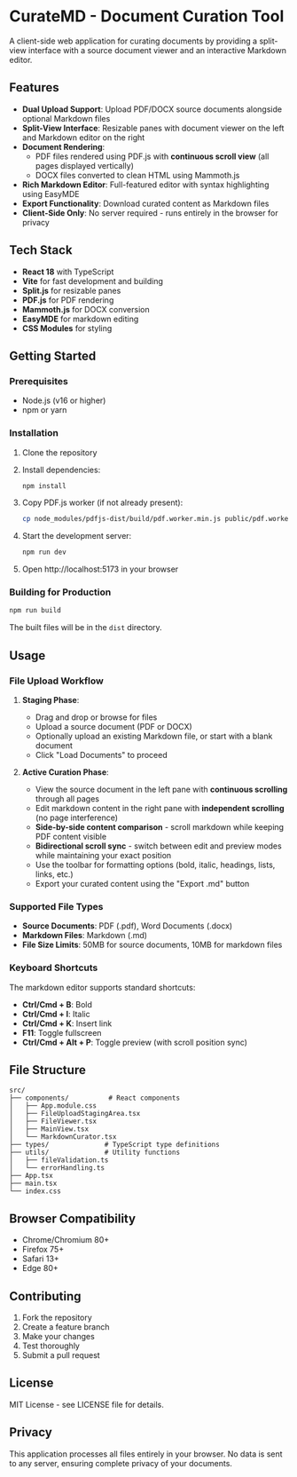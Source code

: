 # CurateMD - Document Curation Tool

A client-side web application for curating documents by providing a split-view interface with a source document viewer and an interactive Markdown editor.

## Features

- **Dual Upload Support**: Upload PDF/DOCX source documents alongside optional Markdown files
- **Split-View Interface**: Resizable panes with document viewer on the left and Markdown editor on the right
- **Document Rendering**: 
  - PDF files rendered using PDF.js with **continuous scroll view** (all pages displayed vertically)
  - DOCX files converted to clean HTML using Mammoth.js
- **Rich Markdown Editor**: Full-featured editor with syntax highlighting using EasyMDE
- **Export Functionality**: Download curated content as Markdown files
- **Client-Side Only**: No server required - runs entirely in the browser for privacy

## Tech Stack

- **React 18** with TypeScript
- **Vite** for fast development and building
- **Split.js** for resizable panes
- **PDF.js** for PDF rendering
- **Mammoth.js** for DOCX conversion
- **EasyMDE** for markdown editing
- **CSS Modules** for styling

## Getting Started

### Prerequisites
- Node.js (v16 or higher)
- npm or yarn

### Installation

1. Clone the repository
2. Install dependencies:
   ```bash
   npm install
   ```

3. Copy PDF.js worker (if not already present):
   ```bash
   cp node_modules/pdfjs-dist/build/pdf.worker.min.js public/pdf.worker.min.js
   ```

4. Start the development server:
   ```bash
   npm run dev
   ```

5. Open http://localhost:5173 in your browser

### Building for Production

```bash
npm run build
```

The built files will be in the `dist` directory.

## Usage

### File Upload Workflow

1. **Staging Phase**: 
   - Drag and drop or browse for files
   - Upload a source document (PDF or DOCX)
   - Optionally upload an existing Markdown file, or start with a blank document
   - Click "Load Documents" to proceed

2. **Active Curation Phase**:
   - View the source document in the left pane with **continuous scrolling** through all pages
   - Edit markdown content in the right pane with **independent scrolling** (no page interference)
   - **Side-by-side content comparison** - scroll markdown while keeping PDF content visible
   - **Bidirectional scroll sync** - switch between edit and preview modes while maintaining your exact position
   - Use the toolbar for formatting options (bold, italic, headings, lists, links, etc.)
   - Export your curated content using the "Export .md" button

### Supported File Types

- **Source Documents**: PDF (.pdf), Word Documents (.docx)
- **Markdown Files**: Markdown (.md)
- **File Size Limits**: 50MB for source documents, 10MB for markdown files

### Keyboard Shortcuts

The markdown editor supports standard shortcuts:
- **Ctrl/Cmd + B**: Bold
- **Ctrl/Cmd + I**: Italic
- **Ctrl/Cmd + K**: Insert link
- **F11**: Toggle fullscreen
- **Ctrl/Cmd + Alt + P**: Toggle preview (with scroll position sync)

## File Structure

```
src/
├── components/          # React components
│   ├── App.module.css
│   ├── FileUploadStagingArea.tsx
│   ├── FileViewer.tsx
│   ├── MainView.tsx
│   └── MarkdownCurator.tsx
├── types/              # TypeScript type definitions
├── utils/              # Utility functions
│   ├── fileValidation.ts
│   └── errorHandling.ts
├── App.tsx
├── main.tsx
└── index.css
```

## Browser Compatibility

- Chrome/Chromium 80+
- Firefox 75+
- Safari 13+
- Edge 80+

## Contributing

1. Fork the repository
2. Create a feature branch
3. Make your changes
4. Test thoroughly
5. Submit a pull request

## License

MIT License - see LICENSE file for details.

## Privacy

This application processes all files entirely in your browser. No data is sent to any server, ensuring complete privacy of your documents.